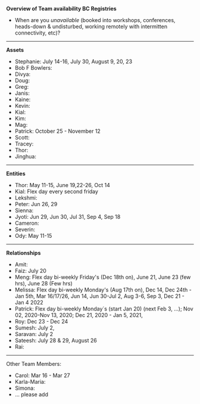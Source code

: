 **Overview of Team availability BC Registries**
- When are you _unavailable_ (booked into workshops, conferences, heads-down & undisturbed, working remotely with intermitten connectivity, etc)?  
----

**Assets**
* Stephanie: July 14-16, July 30, August 9, 20, 23
* Bob F Bowlers:
* Divya:
* Doug:
* Greg:
* Janis:
* Kaine:
* Kevin:
* Kial:
* Kim:
* Mag:
* Patrick:  October 25 - November 12
* Scott:
* Tracey:
* Thor:
* Jinghua:

----
**Entities** 
* Thor: May 11-15, June 19,22-26, Oct 14
* Kial: Flex day every second friday
* Lekshmi:
* Peter: Jun 26, 29
* Sienna:
* Jyoti: Jun 29, Jun 30, Jul 31, Sep 4, Sep 18
* Cameron:
* Severin:
* Ody: May 11-15


----
**Relationships** 
* Amit: 
* Faiz: July 20
* Meng: Flex day bi-weekly Friday's (Dec 18th on), June 21, June 23 (few hrs), June 28 (Few hrs)
* Melissa: Flex day bi-weekly Monday's (Aug 17th on), Dec 14, Dec 24th - Jan 5th, Mar 16/17/26, Jun 14, Jun 30-Jul 2, Aug 3-6, Sep 3, Dec 21 - Jan 4 2022 
* Patrick: Flex day bi-weekly Monday´s (start Jan 20) (next Feb 3, ...); Nov 02, 2020-Nov 13, 2020; Dec 21, 2020 - Jan 5, 2021, 
* Roy: Dec 23 - Dec 24 
* Sumesh: July 2, 
* Saravan: July 2
* Sateesh: July 28 & 29, August 26
* Rai: 


----
Other Team Members:
* Carol: Mar 16 - Mar 27
* Karla-Maria:
* Simona:
* ... please add
